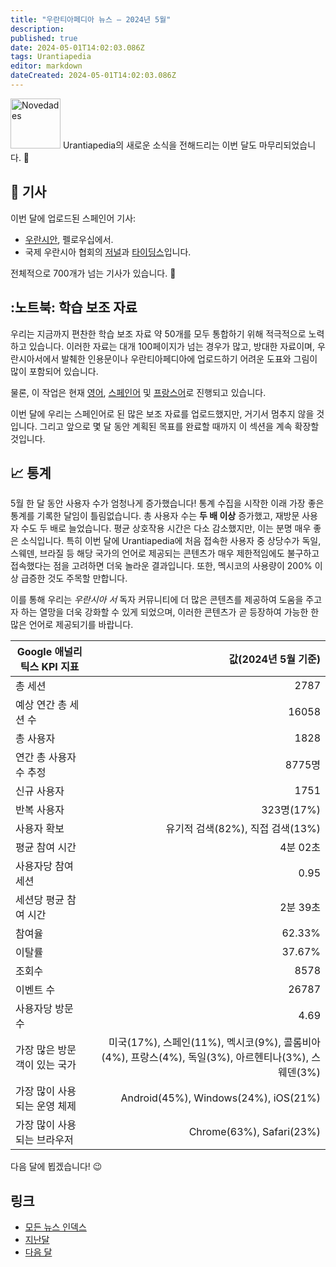 ```yaml
---
title: "우란티아페디아 뉴스 — 2024년 5월"
description: 
published: true
date: 2024-05-01T14:02:03.086Z
tags: Urantiapedia
editor: markdown
dateCreated: 2024-05-01T14:02:03.086Z
---
```


<img src="/_assets/svg/icon-news.svg" alt="Novedades" style="width: 80px;"> Urantiapedia의 새로운 소식을 전해드리는 이번 달도 마무리되었습니다. :mega:

## :page_with_curl: 기사

이번 달에 업로드된 스페인어 기사:

- [우란시안](/es/index/articles_the_urantian), 펠로우십에서.
- 국제 우란시아 협회의 [저널](/es/index/articles_iua_journal)과 [타이딩스](/es/index/articles_iua_tidings)입니다.

전체적으로 700개가 넘는 기사가 있습니다. :clap:

## :노트북: 학습 보조 자료

우리는 지금까지 편찬한 학습 보조 자료 약 50개를 모두 통합하기 위해 적극적으로 노력하고 있습니다. 이러한 자료는 대개 100페이지가 넘는 경우가 많고, 방대한 자료이며, 우란시아서에서 발췌한 인용문이나 우란티아페디아에 업로드하기 어려운 도표와 그림이 많이 포함되어 있습니다.

물론, 이 작업은 현재 [영어](/en/index/study_aids), [스페인어](/es/index/study_aids) 및 [프랑스어](/fr/index/study_aids)로 진행되고 있습니다.

이번 달에 우리는 스페인어로 된 많은 보조 자료를 업로드했지만, 거기서 멈추지 않을 것입니다. 그리고 앞으로 몇 달 동안 계획된 목표를 완료할 때까지 이 섹션을 계속 확장할 것입니다.

## :chart_with_upwards_trend: 통계

5월 한 달 동안 사용자 수가 엄청나게 증가했습니다! 통계 수집을 시작한 이래 가장 좋은 통계를 기록한 달임이 틀림없습니다. 총 사용자 수는 **두 배 이상** 증가했고, 재방문 사용자 수도 두 배로 늘었습니다. 평균 상호작용 시간은 다소 감소했지만, 이는 분명 매우 좋은 소식입니다. 특히 이번 달에 Urantiapedia에 처음 접속한 사용자 중 상당수가 독일, 스웨덴, 브라질 등 해당 국가의 언어로 제공되는 콘텐츠가 매우 제한적임에도 불구하고 접속했다는 점을 고려하면 더욱 놀라운 결과입니다. 또한, 멕시코의 사용량이 200% 이상 급증한 것도 주목할 만합니다.

이를 통해 우리는 _우란시아 서_ 독자 커뮤니티에 더 많은 콘텐츠를 제공하여 도움을 주고자 하는 열망을 더욱 강화할 수 있게 되었으며, 이러한 콘텐츠가 곧 등장하여 가능한 한 많은 언어로 제공되기를 바랍니다.

Google 애널리틱스 KPI 지표 | 값(2024년 5월 기준)
--- | ---:
총 세션 | 2787
예상 연간 총 세션 수 | 16058
총 사용자 | 1828
연간 총 사용자 수 추정 | 8775명
신규 사용자 | 1751
반복 사용자 | 323명(17%)
사용자 확보 | 유기적 검색(82%), 직접 검색(13%)
평균 참여 시간 | 4분 02초
사용자당 참여 세션 | 0.95
세션당 평균 참여 시간 | 2분 39초
참여율 | 62.33%
이탈률 | 37.67%
조회수 | 8578
이벤트 수 | 26787
사용자당 방문 수 | 4.69
가장 많은 방문객이 있는 국가 | 미국(17%), 스페인(11%), 멕시코(9%), 콜롬비아(4%), 프랑스(4%), 독일(3%), 아르헨티나(3%), 스웨덴(3%)
가장 많이 사용되는 운영 체제 | Android(45%), Windows(24%), iOS(21%)
가장 많이 사용되는 브라우저 | Chrome(63%), Safari(23%)

다음 달에 뵙겠습니다! :wink:

## 링크

- [모든 뉴스 인덱스](/ko/news)
- [지난달](/ko/news/2024/04)
- [다음 달](/ko/news/2024/06)